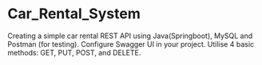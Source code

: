 # Car_Rental_System
Creating a simple car rental REST API using Java(Springboot), MySQL and Postman (for testing). Configure Swagger UI in your project. Utilise 4 basic methods: GET, PUT, POST, and DELETE.
